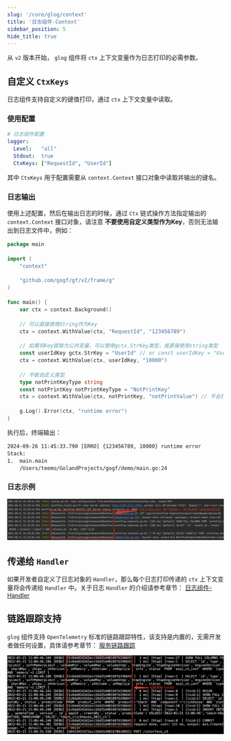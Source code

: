 ```yaml
---
slug: '/core/glog/context'
title: '日志组件-Context'
sidebar_position: 5
hide_title: true
---
```


从 `v2` 版本开始， `glog` 组件将 `ctx` 上下文变量作为日志打印的必需参数。

## 自定义 `CtxKeys`

日志组件支持自定义的键值打印，通过 `ctx` 上下文变量中读取。

### 使用配置

```yaml
# 日志组件配置
logger:
  Level:   "all"
  Stdout:  true
  CtxKeys: ["RequestId", "UserId"]
```

其中 `CtxKeys` 用于配置需要从 `context.Context` 接口对象中读取并输出的键名。

### 日志输出

使用上述配置，然后在输出日志的时候，通过 `Ctx` 链式操作方法指定输出的 `context.Context` 接口对象，请注意 **不要使用自定义类型作为Key**，否则无法输出到日志文件中，例如：

```go
package main

import (
    "context"

    "github.com/gogf/gf/v2/frame/g"
)

func main() {
    var ctx = context.Background()

    // 可以直接使用String作为Key
    ctx = context.WithValue(ctx, "RequestId", "123456789")

    // 如需将Key提取为公共变量，可以使用gctx.StrKey类型，或直接使用string类型
    const userIdKey gctx.StrKey = "UserId" // or const userIdKey = "UserId"
    ctx = context.WithValue(ctx, userIdKey, "10000")

    // 不能自定义类型
    type notPrintKeyType string
    const notPrintKey notPrintKeyType = "NotPrintKey"
    ctx = context.WithValue(ctx, notPrintKey, "notPrintValue") // 不会打印 notPrintValue

    g.Log().Error(ctx, "runtime error")
}
```

执行后，终端输出：

```html
2024-09-26 11:45:33.790 [ERRO] {123456789, 10000} runtime error
Stack:
1.  main.main
    /Users/teemo/GolandProjects/gogf/demo/main.go:24

```

### 日志示例

![](/markdown/d9b17863576dca859b0b13b98041130e.png)

## 传递给 `Handler`

如果开发者自定义了日志对象的 `Handler`，那么每个日志打印传递的 `ctx` 上下文变量将会传递给 `Handler` 中。关于日志 `Handler` 的介绍请参考章节： [日志组件-Handler](日志组件-Handler.md)

## 链路跟踪支持

`glog` 组件支持 `OpenTelemetry` 标准的链路跟踪特性，该支持是内置的，无需开发者做任何设置，具体请参考章节： [服务链路跟踪](../../服务可观测性/服务链路跟踪/服务链路跟踪.md)

![](/markdown/a6ade54c58ba067b6be203a6e17b15e5.png)